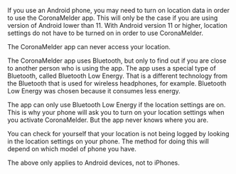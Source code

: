 If you use an Android phone, you may need to turn on location data in order to use the CoronaMelder app. This will only be the case if you are using version of Android lower than 11. With Android version 11 or higher, location settings do not have to be turned on in order to use CoronaMelder.

The CoronaMelder app can never access your location. 

The CoronaMelder app uses Bluetooth, but only to find out if you are close to another person who is using the app. The app uses a special type of Bluetooth, called Bluetooth Low Energy. That is a different technology from the Bluetooth that is used for wireless headphones, for example. Bluetooth Low Energy was chosen because it consumes less energy.

The app can only use Bluetooth Low Energy if the location settings are on. This is why your phone will ask you to turn on your location settings when you activate CoronaMelder. But the app never knows where you are.

You can check for yourself that your location is not being logged by looking in the location settings on your phone. The method for doing this will depend on which model of phone you have.

The above only applies to Android devices, not to iPhones.
